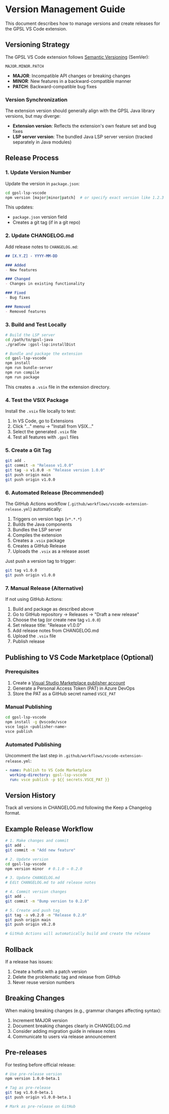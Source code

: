 # Version Management Guide

This document describes how to manage versions and create releases for the GPSL VS Code extension.

## Versioning Strategy

The GPSL VS Code extension follows [Semantic Versioning](https://semver.org/) (SemVer):

```
MAJOR.MINOR.PATCH
```

- **MAJOR**: Incompatible API changes or breaking changes
- **MINOR**: New features in a backward-compatible manner
- **PATCH**: Backward-compatible bug fixes

### Version Synchronization

The extension version should generally align with the GPSL Java library versions, but may diverge:

- **Extension version**: Reflects the extension's own feature set and bug fixes
- **LSP server version**: The bundled Java LSP server version (tracked separately in Java modules)

## Release Process

### 1. Update Version Number

Update the version in `package.json`:

```bash
cd gpsl-lsp-vscode
npm version [major|minor|patch]  # or specify exact version like 1.2.3
```

This updates:
- `package.json` version field
- Creates a git tag (if in a git repo)

### 2. Update CHANGELOG.md

Add release notes to `CHANGELOG.md`:

```markdown
## [X.Y.Z] - YYYY-MM-DD

### Added
- New features

### Changed
- Changes in existing functionality

### Fixed
- Bug fixes

### Removed
- Removed features
```

### 3. Build and Test Locally

```bash
# Build the LSP server
cd /path/to/gpsl-java
./gradlew :gpsl-lsp:installDist

# Bundle and package the extension
cd gpsl-lsp-vscode
npm install
npm run bundle-server
npm run compile
npm run package
```

This creates a `.vsix` file in the extension directory.

### 4. Test the VSIX Package

Install the `.vsix` file locally to test:

1. In VS Code, go to Extensions
2. Click "..." menu → "Install from VSIX..."
3. Select the generated `.vsix` file
4. Test all features with `.gpsl` files

### 5. Create a Git Tag

```bash
git add .
git commit -m "Release v1.0.0"
git tag -a v1.0.0 -m "Release version 1.0.0"
git push origin main
git push origin v1.0.0
```

### 6. Automated Release (Recommended)

The GitHub Actions workflow (`.github/workflows/vscode-extension-release.yml`) automatically:

1. Triggers on version tags (`v*.*.*`)
2. Builds the Java components
3. Bundles the LSP server
4. Compiles the extension
5. Creates a `.vsix` package
6. Creates a GitHub Release
7. Uploads the `.vsix` as a release asset

Just push a version tag to trigger:

```bash
git tag v1.0.0
git push origin v1.0.0
```

### 7. Manual Release (Alternative)

If not using GitHub Actions:

1. Build and package as described above
2. Go to GitHub repository → Releases → "Draft a new release"
3. Choose the tag (or create new tag `v1.0.0`)
4. Set release title: "Release v1.0.0"
5. Add release notes from CHANGELOG.md
6. Upload the `.vsix` file
7. Publish release

## Publishing to VS Code Marketplace (Optional)

### Prerequisites

1. Create a [Visual Studio Marketplace publisher account](https://marketplace.visualstudio.com/manage)
2. Generate a Personal Access Token (PAT) in Azure DevOps
3. Store the PAT as a GitHub secret named `VSCE_PAT`

### Manual Publishing

```bash
cd gpsl-lsp-vscode
npm install -g @vscode/vsce
vsce login <publisher-name>
vsce publish
```

### Automated Publishing

Uncomment the last step in `.github/workflows/vscode-extension-release.yml`:

```yaml
- name: Publish to VS Code Marketplace
  working-directory: gpsl-lsp-vscode
  run: vsce publish -p ${{ secrets.VSCE_PAT }}
```

## Version History

Track all versions in CHANGELOG.md following the Keep a Changelog format.

## Example Release Workflow

```bash
# 1. Make changes and commit
git add .
git commit -m "Add new feature"

# 2. Update version
cd gpsl-lsp-vscode
npm version minor  # 0.1.0 → 0.2.0

# 3. Update CHANGELOG.md
# Edit CHANGELOG.md to add release notes

# 4. Commit version changes
git add .
git commit -m "Bump version to 0.2.0"

# 5. Create and push tag
git tag -a v0.2.0 -m "Release 0.2.0"
git push origin main
git push origin v0.2.0

# GitHub Actions will automatically build and create the release
```

## Rollback

If a release has issues:

1. Create a hotfix with a patch version
2. Delete the problematic tag and release from GitHub
3. Never reuse version numbers

## Breaking Changes

When making breaking changes (e.g., grammar changes affecting syntax):

1. Increment MAJOR version
2. Document breaking changes clearly in CHANGELOG.md
3. Consider adding migration guide in release notes
4. Communicate to users via release announcement

## Pre-releases

For testing before official release:

```bash
# Use pre-release version
npm version 1.0.0-beta.1

# Tag as pre-release
git tag v1.0.0-beta.1
git push origin v1.0.0-beta.1

# Mark as pre-release on GitHub
```
